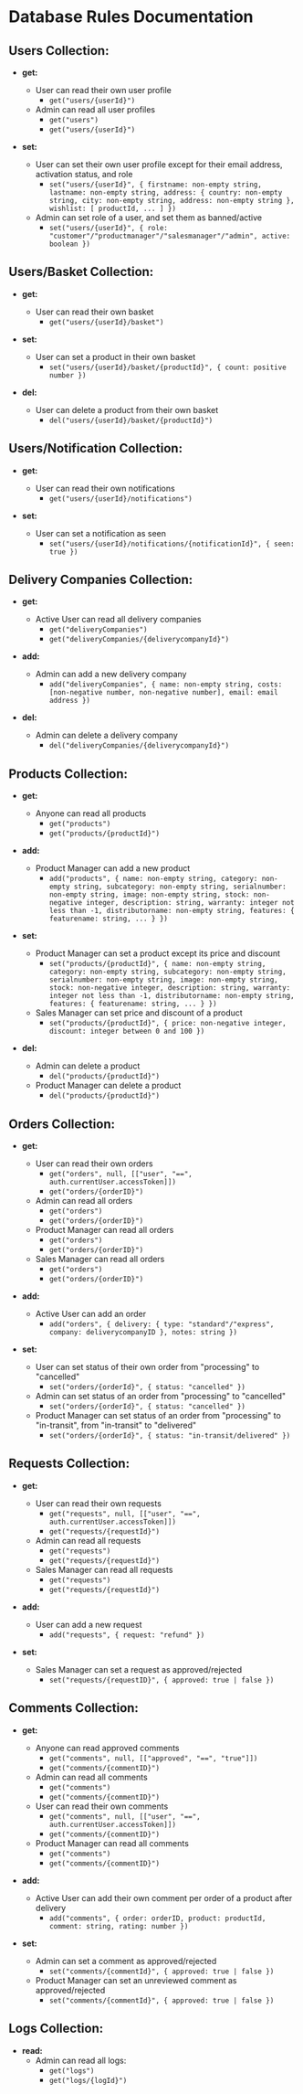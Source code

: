 # Database Rules Documentation

## Users Collection:
- **get:**
    - User can read their own user profile
        - `get("users/{userId}")`
    - Admin can read all user profiles
        - `get("users")`
        - `get("users/{userId}")`

- **set:**
    - User can set their own user profile except for their email address, activation status, and role
        - `set("users/{userId}", { firstname: non-empty string, lastname: non-empty string, address: { country: non-empty string, city: non-empty string, address: non-empty string }, wishlist: [ productId, ... ] })`
    - Admin can set role of a user, and set them as banned/active
        - `set("users/{userId}", { role: "customer"/"productmanager"/"salesmanager"/"admin", active: boolean })`

## Users/Basket Collection:
- **get:**
    - User can read their own basket
        - `get("users/{userId}/basket")`

- **set:**
    - User can set a product in their own basket
        - `set("users/{userId}/basket/{productId}", { count: positive number })`

- **del:**
    - User can delete a product from their own basket
        - `del("users/{userId}/basket/{productId}")`

## Users/Notification Collection:
- **get:**
    - User can read their own notifications
        - `get("users/{userId}/notifications")`

- **set:**
    - User can set a notification as seen
        - `set("users/{userId}/notifications/{notificationId}", { seen: true })`

## Delivery Companies Collection:
- **get:**
    - Active User can read all delivery companies
        - `get("deliveryCompanies")`
        - `get("deliveryCompanies/{deliverycompanyId}")`

- **add:**
    - Admin can add a new delivery company
        - `add("deliveryCompanies", { name: non-empty string, costs: [non-negative number, non-negative number], email: email address })`

- **del:**
    - Admin can delete a delivery company
        - `del("deliveryCompanies/{deliverycompanyId}")`

## Products Collection:
- **get:**
    - Anyone can read all products
        - `get("products")`
        - `get("products/{productId}")`

- **add:**
    - Product Manager can add a new product
        - `add("products", { name: non-empty string, category: non-empty string, subcategory: non-empty string, serialnumber: non-empty string, image: non-empty string, stock: non-negative integer, description: string, warranty: integer not less than -1, distributorname: non-empty string, features: { featurename: string, ... } })`

- **set:**
    - Product Manager can set a product except its price and discount
        - `set("products/{productId}", { name: non-empty string, category: non-empty string, subcategory: non-empty string, serialnumber: non-empty string, image: non-empty string, stock: non-negative integer, description: string, warranty: integer not less than -1, distributorname: non-empty string, features: { featurename: string, ... } })`
    - Sales Manager can set price and discount of a product
        - `set("products/{productId}", { price: non-negative integer, discount: integer between 0 and 100 })`

- **del:**
    - Admin can delete a product
        - `del("products/{productId}")`
    - Product Manager can delete a product
        - `del("products/{productId}")`

## Orders Collection:
- **get:**
    - User can read their own orders
        - `get("orders", null, [["user", "==", auth.currentUser.accessToken]])`
        - `get("orders/{orderID}")`
    - Admin can read all orders
        - `get("orders")`
        - `get("orders/{orderID}")`
    - Product Manager can read all orders
        - `get("orders")`
        - `get("orders/{orderID}")`
    - Sales Manager can read all orders
        - `get("orders")`
        - `get("orders/{orderID}")`

- **add:**
    - Active User can add an order
        - `add("orders", { delivery: { type: "standard"/"express", company: deliverycompanyID }, notes: string })`

- **set:**
    - User can set status of their own order from "processing" to "cancelled"
        - `set("orders/{orderId}", { status: "cancelled" })`
    - Admin can set status of an order from "processing" to "cancelled"
        - `set("orders/{orderId}", { status: "cancelled" })`
    - Product Manager can set status of an order from "processing" to "in-transit", from "in-transit" to "delivered"
        - `set("orders/{orderId}", { status: "in-transit/delivered" })`

## Requests Collection:
- **get:**
    - User can read their own requests
        - `get("requests", null, [["user", "==", auth.currentUser.accessToken]])`
        - `get("requests/{requestId}")`
    - Admin can read all requests
        - `get("requests")`
        - `get("requests/{requestId}")`
    - Sales Manager can read all requests
        - `get("requests")`
        - `get("requests/{requestId}")`

- **add:**
    - User can add a new request
        - `add("requests", { request: "refund" })`

- **set:**
    - Sales Manager can set a request as approved/rejected
        - `set("requests/{requestID}", { approved: true | false })`

## Comments Collection:
- **get:**
    - Anyone can read approved comments
        - `get("comments", null, [["approved", "==", "true"]])`
        - `get("comments/{commentID}")`
    - Admin can read all comments
        - `get("comments")`
        - `get("comments/{commentID}")`
    - User can read their own comments
        - `get("comments", null, [["user", "==", auth.currentUser.accessToken]])`
        - `get("comments/{commentID}")`
    - Product Manager can read all comments
        - `get("comments")`
        - `get("comments/{commentID}")`

- **add:**
    - Active User can add their own comment per order of a product after delivery
        - `add("comments", { order: orderID, product: productId, comment: string, rating: number })`

- **set:**
    - Admin can set a comment as approved/rejected
        - `set("comments/{commentId}", { approved: true | false })`
    - Product Manager can set an unreviewed comment as approved/rejected
        - `set("comments/{commentId}", { approved: true | false })`

## Logs Collection:
- **read:**
    - Admin can read all logs:
        - `get("logs")`
        - `get("logs/{logId}")`